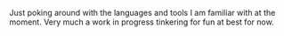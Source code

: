 Just poking around with the languages and tools I am familiar with at the moment. 
Very much a work in progress tinkering for fun at best for now. 
